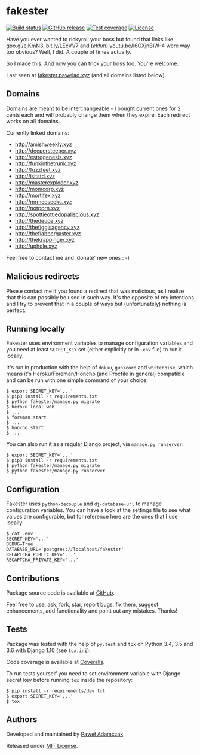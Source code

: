 # fakester
[![Build status](https://img.shields.io/travis/pawelad/fakester.svg)][travis]
[![GitHub release](https://img.shields.io/github/release/pawelad/fakester.svg)][github]
[![Test coverage](https://img.shields.io/coveralls/pawelad/fakester.svg)][coveralls]
[![License](https://img.shields.io/github/license/pawelad/fakester.svg)][license]

Have you ever wanted to rickyroll your boss but found that links like
[goo.gl/ejKmN3](https://goo.gl/ejKmN3), [bit.ly/LEcVV7](https://bit.ly/LEcVV7)
and (*ekhm*) [youtu.be/I6OXjnBIW-4](https://youtu.be/I6OXjnBIW-4) were way too
obvious? Well, I did. A couple of times actually.

So I made this. And now you can trick your boss too. You're welcome.

Last seen at [fakester.pawelad.xyz](https://fakester.pawelad.xyz) (and all 
domains listed below).

## Domains
Domains are meant to be interchangeable - I bought current ones for 2 cents
each and will probably change them when they expire. Each redirect works on 
all domains.

Currently linked domains:
- http://amishweekly.xyz
- http://deepersteeper.xyz
- http://estrogenesis.xyz
- http://funkinthetrunk.xyz
- http://fuzzfeet.xyz
- http://isitstd.xyz
- http://masterexploder.xyz
- http://momcorp.xyz
- http://mortifex.xyz
- http://mrmeeseeks.xyz
- http://notporn.xyz
- http://spottieottiedopaliscious.xyz
- http://thedeuce.xyz
- http://thefiggisagency.xyz
- http://theflabbergaster.xyz
- http://thekrappinger.xyz
- http://uphole.xyz

Feel free to contact me and 'donate' new ones : -)

## Malicious redirects
Please contact me if you found a redirect that was malicious, as I realize that 
this can possibly be used in such way. It's the opposite of my intentions
and I try to prevent that in a couple of ways but (unfortunately) nothing is 
perfect.

## Running locally
Fakester uses environment variables to manage configuration variables and you need
at least `SECRET_KEY` set (either explicitly or in `.env` file) to run it
locally.

It's run in production with the help of `dokku`, `gunicorn` and `whitenoise`,
which means it's Heroku/Foreman/Honcho (and Procfile in general) compatible
and can be run with one simple command of your choice:

```shell
$ export SECRET_KEY='...'
$ pip3 install -r requirements.txt
$ python fakester/manage.py migrate
$ heroku local web
$ ...
$ foreman start
$ ...
$ honcho start
$ ...
```

You can also run it as a regular Django project, via `manage.py runserver`:

```shell
$ export SECRET_KEY='...'
$ pip3 install -r requirements.txt
$ python fakester/manage.py migrate
$ python fakester/manage.py runserver
```

## Configuration
Fakester uses `python-decouple` and `dj-database-url` to manage configuration
variables. You can have a look at the settings file to see what values are
configurable, but for reference here are the ones that I use locally:

```shell
$ cat .env
SECRET_KEY='...'
DEBUG=True
DATABASE_URL='postgres://localhost/fakester'
RECAPTCHA_PUBLIC_KEY='...'
RECAPTCHA_PRIVATE_KEY='...'
```

## Contributions
Package source code is available at [GitHub][github].

Feel free to use, ask, fork, star, report bugs, fix them, suggest enhancements,
add functionality and point out any mistakes. Thanks!

## Tests
Package was tested with the help of `py.test` and `tox` on Python 3.4, 3.5
and 3.6 with Django 1.10 (see `tox.ini`).

Code coverage is available at [Coveralls][coveralls].

To run tests yourself you need to set environment variable with Django secret
key before running `tox` inside the repository:

```shell
$ pip install -r requirements/dev.txt
$ export SECRET_KEY='...'
$ tox
```

## Authors
Developed and maintained by [Paweł Adamczak][pawelad].

Released under [MIT License][license].


[coveralls]: https://coveralls.io/github/pawelad/fakester
[github]: https://github.com/pawelad/fakester
[license]: https://github.com/pawelad/fakester/blob/master/LICENSE
[pawelad]: https://github.com/pawelad
[travis]: https://travis-ci.org/pawelad/fakester
